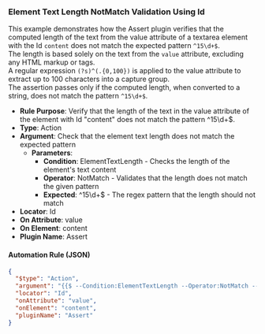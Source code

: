 ### Element Text Length NotMatch Validation Using Id

This example demonstrates how the Assert plugin verifies that the computed length of the text from the value attribute of a textarea element with the Id `content` does not match the expected pattern `^15\d+$`.  
The length is based solely on the text from the `value` attribute, excluding any HTML markup or tags.  
A regular expression `(?s)^(.{0,100})` is applied to the value attribute to extract up to 100 characters into a capture group.  
The assertion passes only if the computed length, when converted to a string, does not match the pattern `^15\d+$`.

- **Rule Purpose**: Verify that the length of the text in the value attribute of the element with Id "content" does not match the pattern ^15\d+$.  
- **Type**: Action  
- **Argument**: Check that the element text length does not match the expected pattern  
  - **Parameters**:  
    - **Condition**: ElementTextLength - Checks the length of the element's text content  
    - **Operator**: NotMatch - Validates that the length does not match the given pattern  
    - **Expected**: ^15\d+$ - The regex pattern that the length should not match  
- **Locator**: Id  
- **On Attribute**: value  
- **On Element**: content  
- **Plugin Name**: Assert  

#### Automation Rule (JSON)

```json
{
  "$type": "Action",
  "argument": "{{$ --Condition:ElementTextLength --Operator:NotMatch --Expected:^15\\d+$}}",
  "locator": "Id",
  "onAttribute": "value",
  "onElement": "content",
  "pluginName": "Assert"
}
```
